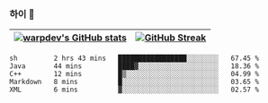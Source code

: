 
### 하이 👋
[![warpdev's GitHub stats](https://github-readme-stats.vercel.app/api?username=warpdev&show_icons=true&theme=vue-dark)](#) |[![GitHub Streak](https://github-readme-streak-stats.herokuapp.com/?user=warpdev&theme=dark)](#)
--- | --- |
<!--START_SECTION:waka-->
```text
sh         2 hrs 43 mins   █████████████████░░░░░░░░   67.45 % 
Java       44 mins         ████▓░░░░░░░░░░░░░░░░░░░░   18.36 % 
C++        12 mins         █▒░░░░░░░░░░░░░░░░░░░░░░░   04.99 % 
Markdown   8 mins          █░░░░░░░░░░░░░░░░░░░░░░░░   03.65 % 
XML        6 mins          ▓░░░░░░░░░░░░░░░░░░░░░░░░   02.57 % 
```
<!--END_SECTION:waka-->

<!--
**warpdev/warpdev** is a ✨ _special_ ✨ repository because its `README.md` (this file) appears on your GitHub profile.

Here are some ideas to get you started:

- 🔭 I’m currently working on ...
- 🌱 I’m currently learning ...
- 👯 I’m looking to collaborate on ...
- 🤔 I’m looking for help with ...
- 💬 Ask me about ...
- 📫 How to reach me: ...
- 😄 Pronouns: ...
- ⚡ Fun fact: ...
-->
